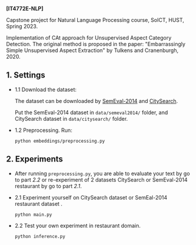 __[IT4772E-NLP]__

Capstone project for Natural Language Processing course, SoICT, HUST, Spring 2023. 

Implementation of CAt approach for Unsupervised Aspect Category Detection. The original method is proposed in the paper: "Embarrassingly Simple Unsupervised Aspect Extraction" by Tulkens and Cranenburgh, 2020. 


## 1. Settings

  - 1.1 Download the dataset: 
    
    The dataset can be downloaded by [SemEval-2014]() and [CitySearch](). 
    
    Put the SemEval-2014 dataset in `data/semeval2014/` folder, and CitySearch dataset in `data/citysearch/` folder.

  - 1.2 Preprocessing. Run: 

    `python embeddings/preprocessing.py`
## 2. Experiments
  - After running `preprocessing.py`, you are able to evaluate your text by go to part _2.2_ or re-experiment of 2 datasets CitySearch or SemEval-2014 restaurant by go to part _2.1_. 

  - 2.1 Experiment yourself on CitySearch dataset or SemEal-2014 restaurant dataset .
    
    `python main.py`


  - 2.2 Test your own experiment in restaurant domain.
  
    `python inference.py`

